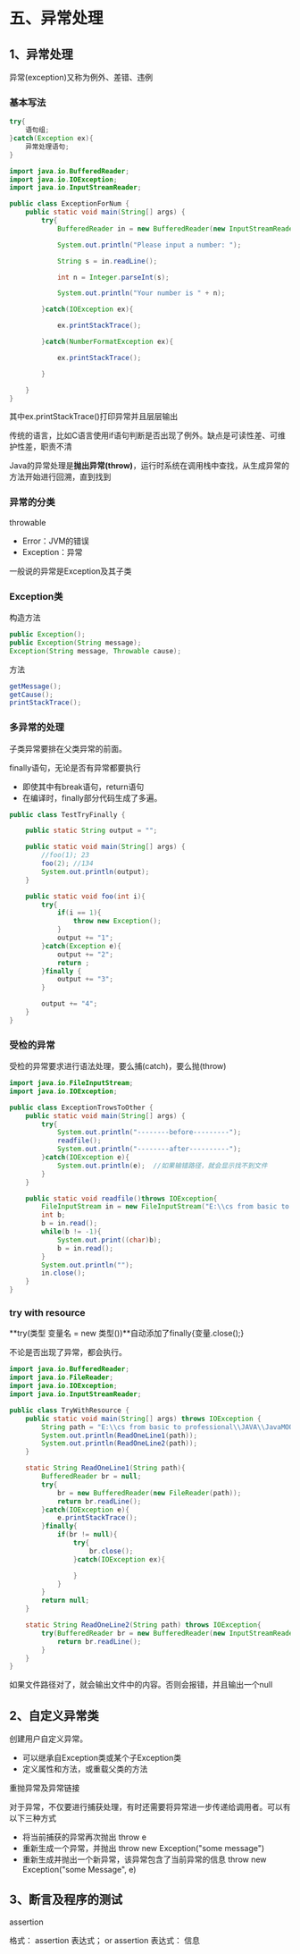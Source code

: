 # 五、异常处理

## 1、异常处理

异常(exception)又称为例外、差错、违例

### 基本写法

~~~java
try{
    语句组;
}catch(Exception ex){
    异常处理语句;
}
~~~



~~~java
import java.io.BufferedReader;
import java.io.IOException;
import java.io.InputStreamReader;

public class ExceptionForNum {
    public static void main(String[] args) {
        try{
            BufferedReader in = new BufferedReader(new InputStreamReader(System.in));

            System.out.println("Please input a number: ");

            String s = in.readLine();

            int n = Integer.parseInt(s);

            System.out.println("Your number is " + n);

        }catch(IOException ex){

            ex.printStackTrace();

        }catch(NumberFormatException ex){

            ex.printStackTrace();

        }

    }
}
~~~

其中ex.printStackTrace()打印异常并且层层输出

传统的语言，比如C语言使用if语句判断是否出现了例外。缺点是可读性差、可维护性差，职责不清

Java的异常处理是**抛出异常(throw)**，运行时系统在调用栈中查找，从生成异常的方法开始进行回溯，直到找到

### 异常的分类

throwable

* Error：JVM的错误
* Exception：异常

一般说的异常是Exception及其子类

### Exception类

构造方法

~~~java
public Exception();
public Exception(String message);
Exception(String message, Throwable cause);
~~~

方法

~~~java
getMessage();
getCause();
printStackTrace();    
~~~

### 多异常的处理

子类异常要排在父类异常的前面。

finally语句，无论是否有异常都要执行

* 即使其中有break语句，return语句
* 在编译时，finally部分代码生成了多遍。

~~~java
public class TestTryFinally {

    public static String output = "";

    public static void main(String[] args) {
        //foo(1); 23
        foo(2); //134
        System.out.println(output);
    }

    public static void foo(int i){
        try{
            if(i == 1){
                throw new Exception();
            }
            output += "1";
        }catch(Exception e){
            output += "2";
            return ;
        }finally {
            output += "3";
        }

        output += "4";
    }
}
~~~

### 受检的异常

受检的异常要求进行语法处理，要么捕(catch)，要么抛(throw)

~~~java
import java.io.FileInputStream;
import java.io.IOException;

public class ExceptionTrowsToOther {
    public static void main(String[] args) {
        try{
            System.out.println("--------before---------");
            readfile();
            System.out.println("--------after----------");
        }catch(IOException e){
            System.out.println(e);  //如果输错路径，就会显示找不到文件
        }
    }

    public static void readfile()throws IOException{
        FileInputStream in = new FileInputStream("E:\\cs from basic to professional\\JAVA\\JavaMOOC\\src\\com\\mooc\\week6\\myfile.txt");
        int b;
        b = in.read();
        while(b != -1){
            System.out.print((char)b);
            b = in.read();
        }
        System.out.println("");
        in.close();
    }
}
~~~

### try with resource

**try(类型 变量名 = new 类型())**自动添加了finally{变量.close();}

不论是否出现了异常，都会执行。

~~~java
import java.io.BufferedReader;
import java.io.FileReader;
import java.io.IOException;
import java.io.InputStreamReader;

public class TryWithResource {
    public static void main(String[] args) throws IOException {
        String path = "E:\\cs from basic to professional\\JAVA\\JavaMOOC\\src\\com\\mooc\\week6\\myfile.txt";
        System.out.println(ReadOneLine1(path));
        System.out.println(ReadOneLine2(path));
    }

    static String ReadOneLine1(String path){
        BufferedReader br = null;
        try{
            br = new BufferedReader(new FileReader(path));
            return br.readLine();
        }catch(IOException e){
            e.printStackTrace();
        }finally{
            if(br != null){
                try{
                    br.close();
                }catch(IOException ex){

                }
            }
        }
        return null;
    }

    static String ReadOneLine2(String path) throws IOException{
        try(BufferedReader br = new BufferedReader(new InputStreamReader(System.in))){
            return br.readLine();
        }
    }
}
~~~

如果文件路径对了，就会输出文件中的内容。否则会报错，并且输出一个null

## 2、自定义异常类

创建用户自定义异常。

* 可以继承自Exception类或某个子Exception类
* 定义属性和方法，或重载父类的方法

重抛异常及异常链接

对于异常，不仅要进行捕获处理，有时还需要将异常进一步传递给调用者。可以有以下三种方式

* 将当前捕获的异常再次抛出 throw e
* 重新生成一个异常，并抛出 throw new Exception("some message")
* 重新生成并抛出一个新异常，该异常包含了当前异常的信息 throw new Exception("some Message", e)

## 3、断言及程序的测试

assertion

格式： assertion 表达式； or assertion 表达式： 信息
